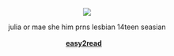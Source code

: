 
  <p align="center">
</p>
 <p align="center">
<img src="https://limbuscompany.wiki.gg/images/e/eb/Lobotomy_E.G.O_Lantern_Don_Quixote_Evade_Sprite.png?20240903142846" data-canonical-src="(https://pbs.twimg.com/media/GYszLABX0AAIY8N?format=jpg&name=4096x4096)" width =  />
</p>

<p align="center">
 julia or mae she him prns lesbian 14teen seasian
  </p>
<div align="center">
  
  
<b>[easy2read](https://rentry.co/fishmael)ㅤ</b>






